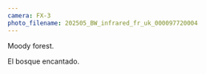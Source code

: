 ```yaml
---
camera: FX-3
photo_filename: 202505_BW_infrared_fr_uk_000097720004
---
```


Moody forest.

El bosque encantado.

